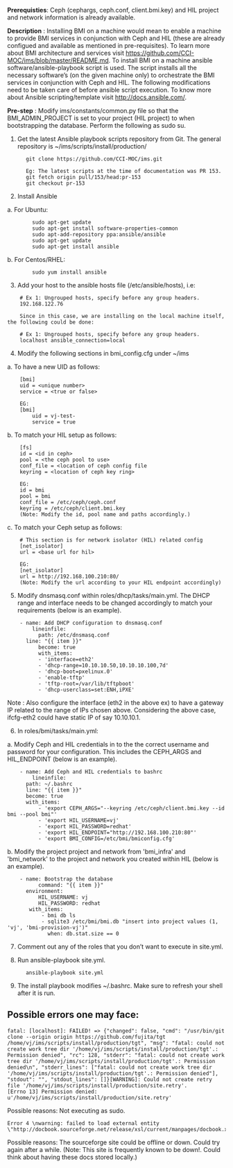  
**Prerequisties**: Ceph (cephargs, ceph.conf, client.bmi.key) and HIL project and network information is already available.

**Description** : Installing BMI on a machine would mean to enable a machine to provide BMI services in conjunction with Ceph and HIL (these are already configued and available as mentioned in pre-requisites). To learn more about BMI architecture and services visit https://github.com/CCI-MOC/ims/blob/master/README.md. To install BMI on a machine ansible software/ansible-playbook script is used. The script installs all the necessary software’s (on the given machine only) to orchestrate the BMI services in conjunction with Ceph and HIL. The following modifications need to be taken care of before ansible script execution. To know more about Ansible scripting/template visit http://docs.ansible.com/. 

**Pre-step** :  Modify ims/constants/common.py file so that the BMI_ADMIN_PROJECT is set to your project (HIL project) to when bootstrapping the database. Perform the following as sudo su.

1.    Get the latest Ansible playbook scripts repository from Git. The general repository is ~/ims/scripts/install/production/

 ``` 
	   git clone https://github.com/CCI-MOC/ims.git 
	 
	   Eg: The latest scripts at the time of documentation was PR 153.
	   git fetch origin pull/153/head:pr-153
	   git checkout pr-153
```

2.    Install Ansible 

  a. For Ubuntu:
```
      	sudo apt-get update
      	sudo apt-get install software-properties-common
      	sudo apt-add-repository ppa:ansible/ansible
      	sudo apt-get update
      	sudo apt-get install ansible
```
  b. For Centos/RHEL:
```
      	sudo yum install ansible
```

3.    Add your host to the ansible hosts file (/etc/ansible/hosts), i.e:

```
	# Ex 1: Ungrouped hosts, specify before any group headers.   
	192.168.122.76
	   
	Since in this case, we are installing on the local machine itself, the following could be done:

	# Ex 1: Ungrouped hosts, specify before any group headers.   
	localhost ansible_connection=local
```

4.    Modify the following sections in bmi_config.cfg under ~/ims   

  a.    To have a new UID as follows:
```	
	[bmi]
	uid = <unique number>
	service = <true or false>

	EG:    
	[bmi]
        uid = vj-test-
        service = true
```

  b.    To match your HIL setup as follows:

```
	[fs]
	id = <id in ceph>
	pool = <the ceph pool to use>
	conf_file = <location of ceph config file
	keyring = <location of ceph key ring>

	EG: 
	id = bmi
	pool = bmi
	conf_file = /etc/ceph/ceph.conf
	keyring = /etc/ceph/client.bmi.key
	(Note: Modify the id, pool name and paths accordingly.)
```

  c.    To match your Ceph setup as follows:

```
	# This section is for network isolator (HIL) related config
	[net_isolator]
	url = <base url for hil>

	EG:
	[net_isolator]
	url = http://192.168.100.210:80/
	(Note: Modify the url according to your HIL endpoint accordingly)
```

5.    Modify dnsmasq.conf within roles/dhcp/tasks/main.yml. The DHCP range and interface needs to be changed accordingly to match your requirements (below is an example).

```
	- name: Add DHCP configuration to dnsmasq.conf
		lineinfile:
          path: /etc/dnsmasq.conf
	  line: "{{ item }}"
          become: true
          with_items:
	      - 'interface=eth2'
	      - 'dhcp-range=10.10.10.50,10.10.10.100,7d'
	      - 'dhcp-boot=pxelinux.0'
	      - 'enable-tftp'
	      - 'tftp-root=/var/lib/tftpboot'
	      - 'dhcp-userclass=set:ENH,iPXE'
```

Note : Also configure the interface (eth2 in the above ex) to have a gateway IP related to the range of IPs chosen above. Considering the above case, ifcfg-eth2 could have static IP of say 10.10.10.1.


6.    In roles/bmi/tasks/main.yml:

  a.    Modify Ceph and HIL credentials in to the the correct username and password for your configuration. This includes the  CEPH_ARGS and HIL_ENDPOINT (below is an example).

```
	- name: Add Ceph and HIL credentials to bashrc
		lineinfile:
	  path: ~/.bashrc
	  line: "{{ item }}"
	  become: true
	  with_items:
	      - 'export CEPH_ARGS="--keyring /etc/ceph/client.bmi.key --id bmi --pool bmi"'
	      - 'export HIL_USERNAME=vj'
	      - 'export HIL_PASSWORD=redhat'
	      - 'export HIL_ENDPOINT="http://192.168.100.210:80"'
	      - 'export BMI_CONFIG=/etc/bmi/bmiconfig.cfg'

```

  b.    Modify the project project and network from 'bmi_infra' and 'bmi_network' to the project and network you created within HIL (below is an example).

```
	- name: Bootstrap the database
          command: "{{ item }}"
	  environment:
	      HIL_USERNAME: vj
	      HIL_PASSWORD: redhat
	   with_items:
	       - bmi db ls
	       - sqlite3 /etc/bmi/bmi.db "insert into project values (1, 'vj', 'bmi-provision-vj')"
	         when: db.stat.size == 0
```

7.    Comment out any of the roles that you don’t want to execute in site.yml.

8.    Run ansible-playbook site.yml.
   
 ```    
       ansible-playbook site.yml
```

9.   The install playbook modifies ~/.bashrc. Make sure to refresh your shell after it is run.


Possible errors one may face:
------------------------------

```
fatal: [localhost]: FAILED! => {"changed": false, "cmd": "/usr/bin/git clone --origin origin https://github.com/fujita/tgt /home/vj/ims/scripts/install/production/tgt", "msg": "fatal: could not create work tree dir '/home/vj/ims/scripts/install/production/tgt'.: Permission denied", "rc": 128, "stderr": "fatal: could not create work tree dir '/home/vj/ims/scripts/install/production/tgt'.: Permission denied\n", "stderr_lines": ["fatal: could not create work tree dir '/home/vj/ims/scripts/install/production/tgt'.: Permission denied"], "stdout": "", "stdout_lines": []}[WARNING]: Could not create retry file '/home/vj/ims/scripts/install/production/site.retry'.         [Errno 13] Permission denied: u'/home/vj/ims/scripts/install/production/site.retry'

```

Possible reasons: Not executing as sudo.

   
```
Error 4 \nwarning: failed to load external entity \"http://docbook.sourceforge.net/release/xsl/current/manpages/docbook.xsl\" 
```

Possible reasons: The sourceforge site could be offline or down. Could try again after a while.
(Note: This site is frequently known to be down!. Could think about having these docs stored locally.)

